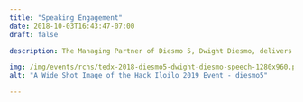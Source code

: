 ```yaml
---
title: "Speaking Engagement"
date: 2018-10-03T16:43:47-07:00
draft: false

description: The Managing Partner of Diesmo 5, Dwight Diesmo, delivers speeches to schools, universities, and conferences.

img: /img/events/rchs/tedx-2018-diesmo5-dwight-diesmo-speech-1280x960.png
alt: "A Wide Shot Image of the Hack Iloilo 2019 Event - diesmo5"

---
```

